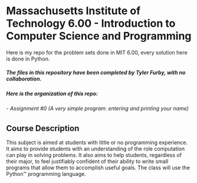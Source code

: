 # Massachusetts Institute of Technology 6.00 - Introduction to Computer Science and Programming
Here is my repo for the problem sets done in MIT 6.00, every solution here is done in Python.

##### The files in this repository have been completed by Tyler Furby, with no collaboration.

##### Here is the organization of this repo:

###### - Assignment #0 (A very simple program: entering and printing your name)

## Course Description
This subject is aimed at students with little or no programming experience. It aims to provide students with an understanding of the role computation can play in solving problems. It also aims to help students, regardless of their major, to feel justifiably confident of their ability to write small programs that allow them to accomplish useful goals. The class will use the Python™ programming language.
